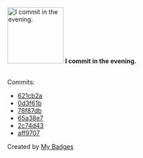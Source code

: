 <img src="https://github.com/my-badges/my-badges/blob/master/src/all-badges/time-of-commit/evening-commits.png?raw=true" alt="I commit in the evening." title="I commit in the evening." width="128">
<strong>I commit in the evening.</strong>
<br><br>

Commits:

- <a href="https://github.com/adib-yg/web/commit/621cb2ad3eba3f35269053c3b7616f01432421e7">621cb2a</a>
- <a href="https://github.com/adib-yg/web/commit/0d3f61b51fbe4af44a7bf4cd43193538b2e31e45">0d3f61b</a>
- <a href="https://github.com/adib-yg/web/commit/78f87db4eed2d3ca656c786f129503ea08866ecd">78f87db</a>
- <a href="https://github.com/adib-yg/web/commit/65a38e724b1f5400c81b9c9e05691282d00b31d0">65a38e7</a>
- <a href="https://github.com/adib-yg/web/commit/2c74d43bf58d242dd3f6b2a11b5a6593b6149d16">2c74d43</a>
- <a href="https://github.com/adib-yg/web/commit/aff9707119c98b2114cefa2f870237fb923f1cce">aff9707</a>


Created by <a href="https://github.com/my-badges/my-badges">My Badges</a>
